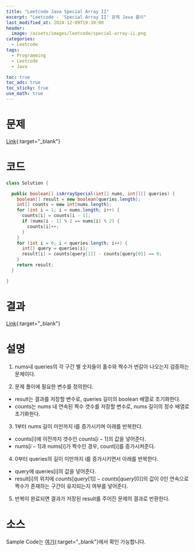 ```yaml
---
title: "Leetcode Java Special Array II"
excerpt: "Leetcode - 'Special Array II' 문제 Java 풀이"
last_modified_at: 2024-12-09T19:30:00
header:
  image: /assets/images/leetcode/special-array-ii.png
categories:
  - Leetcode
tags:
  - Programming
  - Leetcode
  - Java

toc: true
toc_ads: true
toc_sticky: true
use_math: true
---
```

# 문제
[Link](https://leetcode.com/problems/special-array-ii/){:target="_blank"}

# 코드
```java
class Solution {

  public boolean[] isArraySpecial(int[] nums, int[][] queries) {
    boolean[] result = new boolean[queries.length];
    int[] counts = new int[nums.length];
    for (int i = 1; i < nums.length; i++) {
      counts[i] = counts[i - 1];
      if (nums[i - 1] % 2 == nums[i] % 2) {
        counts[i]++;
      }
    }
    for (int i = 0; i < queries.length; i++) {
      int[] query = queries[i];
      result[i] = counts[query[1]] - counts[query[0]] == 0;
    }
    return result;
  }

}
```

# 결과
[Link](https://leetcode.com/problems/special-array-ii/submissions/1474195828/){:target="_blank"}

# 설명
1. nums내 queries의 각 구간 별 숫자들이 홀수와 짝수가 번갈아 나오는지 검증하는 문제이다.

2. 문제 풀이에 필요한 변수를 정의한다.
- result는 결과를 저장할 변수로, queries 길이의 boolean 배열로 초기화한다.
- counts는 nums 내 연속된 짝수 갯수를 저장할 변수로, nums 길이의 정수 배열로 초기화한다.

3. 1부터 nums 길이 미만까지 i를 증가시키며 아래를 반복한다.
- counts[i]에 이전까지 갯수인 counts[$i - 1$]의 값을 넣어준다.
- nums[$i - 1$]과 nums[i]가 짝수인 경우, count[i]를 증가시켜준다.

4. 0부터 queries의 길이 미만까지 i를 증가시키면서 아래를 반복한다.
- query에 queries[i]의 값을 넣어준다.
- result[i]의 위치에 $counts[query[1]] - counts[query[0]]$의 값이 0인 연속으로 짝수가 존재하는 구간이 유지되는지 여부를 넣어준다.

5. 반복이 완료되면 결과가 저장된 result를 주어진 문제의 결과로 반환한다.

# 소스
Sample Code는 [여기](https://github.com/GracefulSoul/leetcode/blob/master/src/main/java/gracefulsoul/problems/SpecialArrayII.java){:target="_blank"}에서 확인 가능합니다.